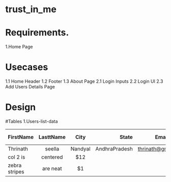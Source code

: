 # trust_in_me
# Requirements.
1.Home Page
# Usecases
1.1 Home Header
1.2 Footer
1.3 About Page
2.1 Login Inputs
2.2 Login UI
2.3 Add Users Details Page
# Design

#Tables
1.Users-list-data

| FirstName     | LasttName   | City      |State        |Email                 |Mobile Number   |PinCode   | Pan number   |
| ------------- |:-----------:| :--------:|------------:|:--------------------:|:--------------:|:--------:|:------------:|
| Thrinath      |  seella     |Nandyal    |AndhraPradesh|thrinath@gmail.com    |9581436061      |518501    |adjlklm       |
| col 2 is      | centered    |   $12 |
| zebra stripes | are neat    |    $1 |
